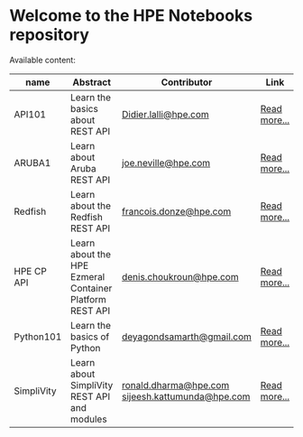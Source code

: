 # Welcome to the HPE Notebooks repository

Available content:

| name     | Abstract     | Contributor    | Link| Video |
| ---------| -------------| ---------------| ----- |----|              
| API101 | Learn the basics about REST API | Didier.lalli@hpe.com | [Read more...](API101/README.md)| https://vimeo.com/433621126 |
| ARUBA1 | Learn about Aruba REST API | joe.neville@hpe.com | [Read more...](ARUBA1/README.md)| tbc |
| Redfish | Learn about the Redfish REST API | francois.donze@hpe.com | [Read more...](Redfish/README.md)| https://vimeo.com/433618069 |
| HPE CP API | Learn about the HPE Ezmeral Container Platform REST API | denis.choukroun@hpe.com | [Read more...](HPECPAPI/README.md) | https://vimeo.com/433632590 |
| Python101 | Learn the basics of Python | deyagondsamarth@gmail.com | [Read more...](PYTHON101/README.md)| tbc |
| SimpliVity | Learn about SimpliVity REST API and modules | ronald.dharma@hpe.com sijeesh.kattumunda@hpe.com | [Read more...](SIMPLIVITY/README.md) | https://vimeo.com/436858869 |
